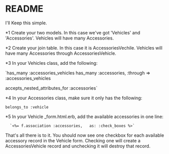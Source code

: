 # README

I'll Keep this simple. 

*1
Create your two models. In this case we've got 'Vehicles' and 'Accessories'. Vehicles will have many Accessories. 

*2 
Create your join table. In this case it is AccessoriesVechile. Vehicles will have many Accessories through AccessoriesVehicle. 

*3 
In your Vehicles class, add the following: 

`has_many :accessories_vehicles
  has_many :accessories, :through => :accessories_vehicles

  accepts_nested_attributes_for :accessories`
  
*4 
In your Accessories class, make sure it only has the following: 

  `belongs_to :vehicle`

*5
In your Vehicle _form.html.erb, add the available accessories in one line: 

      `<%= f.association :accessories,   as: :check_boxes %>`


That's all there is to it. You should now see one checkbox for each available accessory record in the Vehicle form. Checking one will create a AccessoriesVehicle record and unchecking it will destroy that record. 
